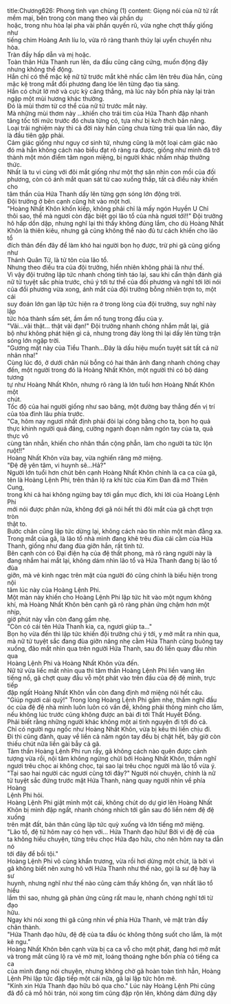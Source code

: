 title:Chương626: Phong tình vạn chủng (1)
content:
Giọng nói của nữ tử rất mềm mại, bên trong còn mang theo vài phần dụ<br>hoặc, trong nhu hòa lại pha vài phần quyến rũ, vừa nghe chợt thấy giống như<br>tiếng chim Hoàng Anh líu lo, vừa rõ ràng thanh thúy lại uyển chuyển nhu hòa.<br>Tràn đầy hấp dẫn và mị hoặc.<br>Toàn thân Hứa Thanh run lên, da đầu cũng căng cứng, muốn động đậy<br>nhưng không thể động.<br>Hắn chỉ có thể mặc kệ nữ tử trước mắt khẽ nhấc cằm lên trêu đùa hắn, cũng<br>mặc kệ trong mắt đối phương đang lóe lên từng đạo tia sáng.<br>Hắn có chút lờ mờ và cực kỳ căng thẳng, mà lúc này bốn phía này lại tràn<br>ngập một mùi hương khác thường.<br>Đó là mùi thơm từ cơ thể của nữ tử trước mắt này.<br>Mà những mùi thơm này …khiến cho trái tim của Hứa Thanh đập nhanh<br>tăng tốc tới mức trước đó chưa từng có, tựa như bị k*ch th*ch bản năng.<br>Loại trải nghiệm này thì cả đời này hắn cũng chưa từng trải qua lần nào, đây<br>là đầu tiên gặp phải.<br>Cảm giác giống như nguy cơ sinh tử, nhưng cũng là một loại cảm giác nào<br>đó mà hắn không cách nào biểu đạt rõ ràng ra được, giống như mình đã trở<br>thành một món điểm tâm ngon miệng, bị người khác nhấm nháp thưởng thức.<br>Nhất là tu vi cùng với đôi mắt giống như một thợ săn nhìn con mồi của đối<br>phương, còn có ánh mắt quan sát từ cao xuống thấp, tất cả điều này khiến cho<br>tâm thần của Hứa Thanh dấy lên từng gợn sóng lớn động trời.<br>Đội trưởng ở bên cạnh cũng hít vào một hơi.<br>"Hoàng Nhất Khôn khốn kiếp, không phải chỉ là mấy ngón Huyền U Chỉ<br>thôi sao, thế mà ngươi còn đặc biệt gọi lão tổ của nhà ngươi tới!!" Đội trưởng<br>hô hấp dồn dập, nhưng nghĩ lại thì thấy không đúng lắm, cho dù Hoàng Nhất<br>Khôn là thiên kiêu, nhưng gã cũng không thể nào đủ tư cách khiến cho lão tổ<br>đích thân đến đây để làm khó hai người bọn họ được, trừ phi gã cũng giống như<br>Thánh Quân Tử, là tử tôn của lão tổ.<br>Nhưng theo điều tra của đội trưởng, hiển nhiên không phải là như thế.<br>Vì vậy đội trưởng lập tức nhanh chóng tỉnh táo lại, sau khi cẩn thận đánh giá<br>nữ tử tuyệt sắc phía trước, chú ý tới tư thế của đối phương và nghĩ tới lời nói<br>của đối phương vừa xong, ánh mắt của đội trưởng bỗng nhiên trợn to, một cái<br>suy đoán lớn gan lập tức hiện ra ở trong lòng của đội trưởng, suy nghĩ này lập<br>tức hóa thành sấm sét, ầm ầm nổ tung trong đầu của y.<br>"Vãi…vãi thật… thật vãi đạn!" Đội trưởng nhanh chóng nhắm mắt lại, giả<br>bộ như không phát hiện gì cả, nhưng trong đáy lòng thì lại dấy lên từng trận<br>sóng lớn ngập trời.<br>"Gương mặt này của Tiểu Thanh…Đây là dấu hiệu muốn tuyệt sát tất cả nữ<br>nhân nha!"<br>Cùng lúc đó, ở dưới chân núi bỗng có hai thân ảnh đang nhanh chóng chạy<br>đến, một người trong đó là Hoàng Nhất Khôn, một người thì có bộ dáng tương<br>tự như Hoàng Nhất Khôn, nhưng rõ ràng là lớn tuổi hơn Hoàng Nhất Khôn một<br>chút.<br>Tốc độ của hai người giống như sao băng, một đường bay thẳng đến vị trí<br>của tòa đình lâu phía trước.<br>"Ca, hôm nay ngươi nhất định phải đòi lại công bằng cho ta, bọn họ quả<br>thực khinh người quá đáng, cường ngạnh đoạn năm ngón tay của ta, quả thực vô<br>cùng tàn nhẫn, khiến cho nhân thần cộng phẫn, làm cho người ta tức lộn ruột!!"<br>Hoàng Nhất Khôn vừa bay, vừa nghiến răng mở miệng.<br>"Đệ đệ yên tâm, vi huynh sẽ…Hả?"<br>Người lớn tuổi hơn chút bên cạnh Hoàng Nhất Khôn chính là ca ca của gã,<br>tên là Hoàng Lệnh Phi, trên thân lộ ra khí tức của Kim Đan đã mở Thiên Cung,<br>trong khi cả hai không ngừng bay tới gần mục đích, khi lời của Hoàng Lệnh Phi<br>mới nói được phân nửa, không đợi gã nói hết thì đôi mắt của gã chợt trợn tròn<br>thật to.<br>Bước chân cũng lập tức dừng lại, không cách nào tin nhìn một màn đằng xa.<br>Trong mắt của gã, là lão tổ nhà mình đang khẽ trêu đùa cái cằm của Hứa<br>Thanh, giống như đang đùa giỡn hắn, rất tình tứ.<br>Bên cạnh còn có Đại điện hạ của đệ thất phong, mà rõ ràng người này là<br>đang nhắm hai mắt lại, không dám nhìn lão tổ và Hứa Thanh đang bị lão tổ đùa<br>giỡn, mà vẻ kinh ngạc trên mặt của người đó cũng chính là biểu hiện trong nội<br>tâm lúc này của Hoàng Lệnh Phi.<br>Một màn này khiến cho Hoàng Lệnh Phi lập tức hít vào một ngụm không<br>khí, mà Hoàng Nhất Khôn bên cạnh gã rõ ràng phản ứng chậm hơn một nhịp,<br>giờ phút này vẫn còn đang gầm nhẹ.<br>"Còn có cái tên Hứa Thanh kia, ca, ngươi giúp ta..."<br>Bọn họ vừa đến thì lập tức khiến đội trưởng chú ý tới, y mở mắt ra nhìn qua,<br>mà nữ tử tuyệt sắc đang đùa giỡn nâng nhẹ cằm Hứa Thanh cũng buông tay<br>xuống, đảo mắt nhìn qua trên người Hứa Thanh, sau đó liền quay đầu nhìn qua<br>Hoàng Lệnh Phi và Hoàng Nhất Khôn vừa đến.<br>Nữ tử vừa liếc mắt nhìn qua thì tâm thần Hoàng Lệnh Phi liền vang lên<br>tiếng nổ, gã chợt quay đầu vỗ một phát vào trên đầu của đệ đệ mình, trực tiếp<br>đập ngất Hoàng Nhất Khôn vẫn còn đang định mở miệng nói hết câu.<br>"Giúp ngươi cái quỷ!" Trong lòng Hoàng Lệnh Phi gầm nhẹ, thầm nghĩ đầu<br>óc của đệ đệ nhà mình luôn luôn có vấn đề, không phải thông minh cho lắm,<br>nếu không lúc trước cũng không được an bài đi tới Thất Huyết Đồng.<br>Phải biết rằng những người khác không một ai tình nguyện đi tới đó cả.<br>Chỉ có người ngu ngốc như Hoàng Nhất Khôn, vừa bị kêu thì liền chịu đi.<br>Đi thì cũng đành, quay về liền cả năm ngón tay đều bị chặt hết, bây giờ còn<br>thiếu chút nữa liền gài bẫy cả gã.<br>Tâm thần Hoàng Lệnh Phi run rẩy, gã không cách nào quên được cảnh<br>tượng vừa rồi, nội tâm không ngừng chửi bới Hoàng Nhất Khôn, thầm nghĩ<br>ngươi trêu chọc ai không chọc, tại sao lại trêu chọc người mà lão tổ vừa ý.<br>"Tại sao hai người các ngươi cũng tới đây?" Người nói chuyện, chính là nữ<br>tử tuyệt sắc đứng trước mặt Hứa Thanh, nàng quay người nhìn về phía Hoàng<br>Lệnh Phi hỏi.<br>Hoàng Lệnh Phi giật mình một cái, không chút do dự giơ lên Hoàng Nhất<br>Khôn bị mình đập ngất, nhanh chóng nhích tới gần sau đó liền ném đệ đệ xuống<br>trên mặt đất, bản thân cũng lập tức quỳ xuống và lớn tiếng mở miệng.<br>"Lão tổ, đệ tử hôm nay có hẹn với… Hứa Thanh đạo hữu! Bởi vì đệ đệ của<br>ta không hiểu chuyện, từng trêu chọc Hứa đạo hữu, cho nên hôm nay ta dẫn nó<br>tới đây để bồi tội."<br>Hoàng Lệnh Phi vô cùng khẩn trương, vừa rồi hơi dừng một chút, là bởi vì<br>gã không biết nên xưng hô với Hứa Thanh như thế nào, gọi là sư đệ hay là sư<br>huynh, nhưng nghĩ như thế nào cũng cảm thấy không ổn, vạn nhất lão tổ hiểu<br>lầm thì sao, nhưng gã phản ứng cũng rất mau lẹ, nhanh chóng nghĩ tới từ đạo<br>hữu.<br>Ngay khi nói xong thì gã cũng nhìn về phía Hứa Thanh, vẻ mặt tràn đầy<br>chân thành.<br>"Hứa Thanh đạo hữu, đệ đệ của ta đầu óc không thông suốt cho lắm, là một<br>kẻ ngu.”<br>Hoàng Nhất Khôn bên cạnh vừa bị ca ca vỗ cho một phát, đang hơi mở mắt<br>và trong mắt cũng lộ ra vẻ mờ mịt, loáng thoáng nghe bốn phía có tiếng ca ca<br>của mình đang nói chuyện, nhưng không chờ gã hoàn toàn tỉnh hẳn, Hoàng<br>Lệnh Phi lập tức đập tiếp một cái nữa, gã lại lập tức hôn mê.<br>"Kính xin Hứa Thanh đạo hữu bỏ qua cho." Lúc này Hoàng Lệnh Phi cũng<br>đã đổ cả mồ hôi trán, nói xong tim cũng đập rộn lên, không dám đứng dậy